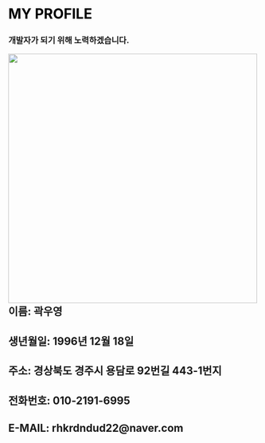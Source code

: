 

# <span style="color: black"> MY PROFILE</span>


<h3>개발자가 되기 위해 노력하겠습니다.</h3>
<div align="left">

<img src="https://user-images.githubusercontent.com/77717717/131113790-0c56fd2f-9f92-49b5-b158-041732816976.png" align="left" height="500px">

</div>


<div align="left" >
<h2>이름: 곽우영 </h2>
  
<h2>생년월일: 1996년 12월 18일  </h2>

<h2>주소: 경상북도 경주시 용담로 92번길 443-1번지 </h2>
<h2>전화번호: 010-2191-6995 </h2>
<h2>E-MAIL: rhkrdndud22@naver.com </h2>
</div>
<div align="left">

</div>



